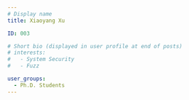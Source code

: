 ```yaml
---
# Display name
title: Xiaoyang Xu

ID: 003

# Short bio (displayed in user profile at end of posts)
# interests:
#   - System Security
#   - Fuzz

user_groups:
  - Ph.D. Students
---
```

